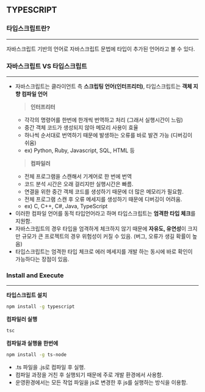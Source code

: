 ## TYPESCRIPT

### 타입스크립트란?

---

자바스크립트 기반의 언어로 자바스크립트 문법에 타입이 추가된 언어라고 볼 수 있다.

### 자바스크립트 VS 타입스크립트

---

- 자바스크립트는 클라이언트 측 **스크립팅 언어(인터프리터)**, 타입스크립트는 **객체 지향 컴파일 언어**
  > **인터프리터**
  - 각각의 명령어를 한번에 한개씩 번역하고 처리 (그래서 실행시간이 느림)
  - 중간 객체 코드가 생성되지 않아 메모리 사용이 효율
  - 하나씩 순서대로 번역하기 때문에 발생하는 오류를 바로 발견 가능 (디버깅이 쉬움)
  - ex) Python, Ruby, Javascript, SQL, HTML 등
  > **컴파일러**
  - 전체 프로그램을 스캔해서 기계어로 한 번에 번역
  - 코드 분석 시간은 오래 걸리지만 실행시간은 빠름.
  - 연결을 위한 중간 객체 코드를 생성하기 때문에 더 많은 메모리가 필요함.
  - 전체 프로그램 스캔 후 오류 메세지를 생성하기 때문에 디버깅이 어려움.
  - ex) C, C++, C#, Java, TypeScript
- 이러한 컴파일 언어를 동적 타입언어라고 하며 타입스크립트는 **엄격한 타입 체크**를 지원함.
- 자바스크립트의 경우 타입을 엄격하게 체크하지 않기 때문에 **자유도, 유연성**이 크지만 규모가 큰 프로젝트의 경우 위험성이 커질 수 있음. (버그, 오류가 생길 확률이 높음)
- 타입스크립트는 엄격한 타입 체크로 에러 메세지를 개발 하는 동시에 바로 확인이 가능하다는 장점이 있음.

### Install and **Execute**

---

**타입스크립트 설치**

```bash
npm install -g typescript
```

**컴파일러 실행**

```bash
tsc
```

**컴파일과 실행을 한번에**

```bash
npm install -g ts-node
```

- .ts 파일을 .js로 컴파일 후 실행.
- 컴파일 과정을 거친 후 실행되기 때문에 주로 개발 환경에서 사용함.
- 운영환경에서는 모든 작업 파일을 js로 변경한 후 js를 실행하는 방식을 이용함.
